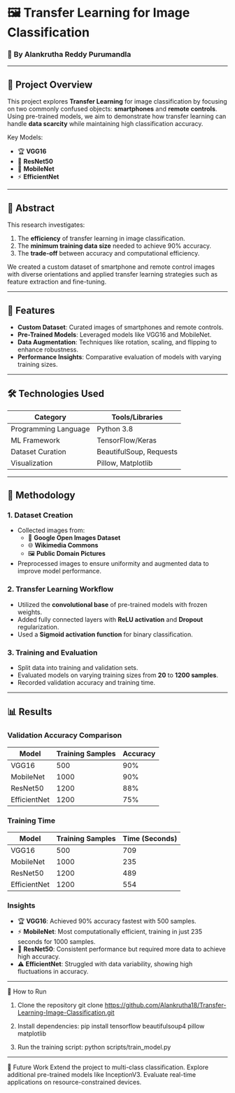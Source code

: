 # 🖼️ **Transfer Learning for Image Classification**  
### 🔬 **By Alankrutha Reddy Purumandla**  

---

## 🎯 **Project Overview**
This project explores **Transfer Learning** for image classification by focusing on two commonly confused objects: **smartphones** and **remote controls**. Using pre-trained models, we aim to demonstrate how transfer learning can handle **data scarcity** while maintaining high classification accuracy.  

Key Models:  
- 🏆 **VGG16**  
- 🔄 **ResNet50**  
- 📱 **MobileNet**  
- ⚡ **EfficientNet**

---

## 📖 **Abstract**  
This research investigates:
1. The **efficiency** of transfer learning in image classification.  
2. The **minimum training data size** needed to achieve 90% accuracy.  
3. The **trade-off** between accuracy and computational efficiency.

We created a custom dataset of smartphone and remote control images with diverse orientations and applied transfer learning strategies such as feature extraction and fine-tuning.

---

## 🌟 **Features**
- **Custom Dataset**: Curated images of smartphones and remote controls.
- **Pre-Trained Models**: Leveraged models like VGG16 and MobileNet.  
- **Data Augmentation**: Techniques like rotation, scaling, and flipping to enhance robustness.
- **Performance Insights**: Comparative evaluation of models with varying training sizes.

---

## 🛠️ **Technologies Used**
| **Category**       | **Tools/Libraries**         |
|---------------------|-----------------------------|
| Programming Language | Python 3.8                |
| ML Framework        | TensorFlow/Keras           |
| Dataset Curation    | BeautifulSoup, Requests    |
| Visualization       | Pillow, Matplotlib         |

---

## 🔬 **Methodology**
### **1. Dataset Creation**  
- Collected images from:  
  - 📂 **Google Open Images Dataset**  
  - 🌐 **Wikimedia Commons**  
  - 🖼️ **Public Domain Pictures**  
- Preprocessed images to ensure uniformity and augmented data to improve model performance.  

### **2. Transfer Learning Workflow**  
- Utilized the **convolutional base** of pre-trained models with frozen weights.  
- Added fully connected layers with **ReLU activation** and **Dropout** regularization.  
- Used a **Sigmoid activation function** for binary classification.  

### **3. Training and Evaluation**  
- Split data into training and validation sets.  
- Evaluated models on varying training sizes from **20** to **1200 samples**.  
- Recorded validation accuracy and training time.  

---

## 📊 **Results**
### **Validation Accuracy Comparison**  
| **Model**         | **Training Samples** | **Accuracy** |
|--------------------|----------------------|--------------|
| VGG16             | 500                  | 90%          |
| MobileNet         | 1000                 | 90%          |
| ResNet50          | 1200                | 88%          |
| EfficientNet      | 1200                | 75%          |

### **Training Time**  
| **Model**         | **Training Samples** | **Time (Seconds)** |
|--------------------|----------------------|--------------------|
| VGG16             | 500                  | 709                |
| MobileNet         | 1000                 | 235                |
| ResNet50          | 1200                 | 489                |
| EfficientNet      | 1200                 | 554                |

### **Insights**
- 🏆 **VGG16**: Achieved 90% accuracy fastest with 500 samples.  
- ⚡ **MobileNet**: Most computationally efficient, training in just 235 seconds for 1000 samples.  
- 🔄 **ResNet50**: Consistent performance but required more data to achieve high accuracy.  
- ⚠️ **EfficientNet**: Struggled with data variability, showing high fluctuations in accuracy.

---

🚀 How to Run
1. Clone the repository
git clone https://github.com/Alankrutha18/Transfer-Learning-Image-Classification.git

2. Install dependencies:
pip install tensorflow beautifulsoup4 pillow matplotlib

3. Run the training script:
python scripts/train_model.py

----

📌 Future Work
Extend the project to multi-class classification.
Explore additional pre-trained models like InceptionV3.
Evaluate real-time applications on resource-constrained devices.


